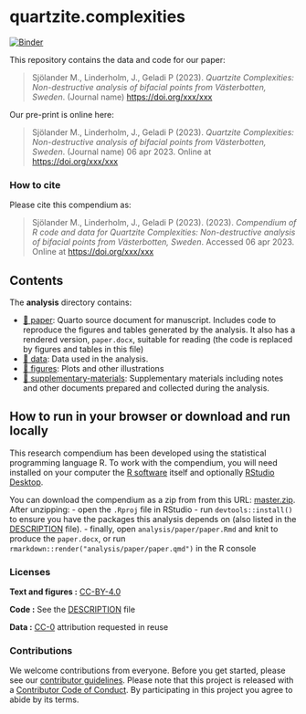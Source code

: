 
<!-- README.md is generated from README.Rmd. Please edit that file -->

# quartzite.complexities

[![Binder](https://mybinder.org/badge_logo.svg)](https://mybinder.org/v2/gh/MattiasSealander/quartzite.complexities/master?urlpath=rstudio)

This repository contains the data and code for our paper:

> Sjölander M., Linderholm, J., Geladi P (2023). *Quartzite
> Complexities: Non-destructive analysis of bifacial points from
> Västerbotten, Sweden*. (Journal name) <https://doi.org/xxx/xxx>

Our pre-print is online here:

> Sjölander M., Linderholm, J., Geladi P (2023). *Quartzite
> Complexities: Non-destructive analysis of bifacial points from
> Västerbotten, Sweden*. (Journal name) 06 apr 2023. Online at
> <https://doi.org/xxx/xxx>

### How to cite

Please cite this compendium as:

> Sjölander M., Linderholm, J., Geladi P (2023). (2023). *Compendium of
> R code and data for Quartzite Complexities: Non-destructive analysis
> of bifacial points from Västerbotten, Sweden*. Accessed 06 apr 2023.
> Online at <https://doi.org/xxx/xxx>

## Contents

The **analysis** directory contains:

- [:file_folder: paper](/analysis/paper): Quarto source document for
  manuscript. Includes code to reproduce the figures and tables
  generated by the analysis. It also has a rendered version,
  `paper.docx`, suitable for reading (the code is replaced by figures
  and tables in this file)
- [:file_folder: data](/analysis/data): Data used in the analysis.
- [:file_folder: figures](/analysis/figures): Plots and other
  illustrations
- [:file_folder:
  supplementary-materials](/analysis/supplementary-materials):
  Supplementary materials including notes and other documents prepared
  and collected during the analysis.

## How to run in your browser or download and run locally

This research compendium has been developed using the statistical
programming language R. To work with the compendium, you will need
installed on your computer the [R
software](https://cloud.r-project.org/) itself and optionally [RStudio
Desktop](https://rstudio.com/products/rstudio/download/).

You can download the compendium as a zip from from this URL:
[master.zip](/archive/master.zip). After unzipping: - open the `.Rproj`
file in RStudio - run `devtools::install()` to ensure you have the
packages this analysis depends on (also listed in the
[DESCRIPTION](/DESCRIPTION) file). - finally, open
`analysis/paper/paper.Rmd` and knit to produce the `paper.docx`, or run
`rmarkdown::render("analysis/paper/paper.qmd")` in the R console

### Licenses

**Text and figures :**
[CC-BY-4.0](http://creativecommons.org/licenses/by/4.0/)

**Code :** See the [DESCRIPTION](DESCRIPTION) file

**Data :** [CC-0](http://creativecommons.org/publicdomain/zero/1.0/)
attribution requested in reuse

### Contributions

We welcome contributions from everyone. Before you get started, please
see our [contributor guidelines](CONTRIBUTING.md). Please note that this
project is released with a [Contributor Code of Conduct](CONDUCT.md). By
participating in this project you agree to abide by its terms.
